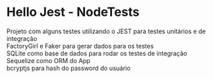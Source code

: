 # Hello Jest - NodeTests
Projeto com alguns testes utilizando o JEST para testes unitários e de integração <br/>
FactoryGirl e Faker para gerar dados para os testes <br/>
SQLite como base de dados para rodar os testes de integração <br/>
Sequelize como ORM do App <br/>
bcryptjs para hash do password do usuário <br/>


<!-- Express e jsonwebtoken para lidar com requisições HTTP (Rest + JWT) <br/> -->

<!-- **YUP** para lidar com as validações das requisições HTTP

**multer** para lidar com multipart/form-data

**mongoose** ODM MongoDB

**nodemailer + handlerbars** para envio de e-mails

**bee-queue** para lidar com filas - envio de emails -->
